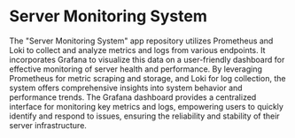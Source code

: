 # Server Monitoring System

The "Server Monitoring System" app repository utilizes Prometheus and Loki to collect and analyze metrics and logs from various endpoints. It incorporates Grafana to visualize this data on a user-friendly dashboard for effective monitoring of server health and performance. By leveraging Prometheus for metric scraping and storage, and Loki for log collection, the system offers comprehensive insights into system behavior and performance trends. The Grafana dashboard provides a centralized interface for monitoring key metrics and logs, empowering users to quickly identify and respond to issues, ensuring the reliability and stability of their server infrastructure.
